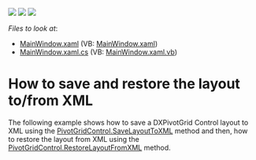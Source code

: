 <!-- default badges list -->
![](https://img.shields.io/endpoint?url=https://codecentral.devexpress.com/api/v1/VersionRange/128578933/22.2.2%2B)
[![](https://img.shields.io/badge/Open_in_DevExpress_Support_Center-FF7200?style=flat-square&logo=DevExpress&logoColor=white)](https://supportcenter.devexpress.com/ticket/details/E2130)
[![](https://img.shields.io/badge/📖_How_to_use_DevExpress_Examples-e9f6fc?style=flat-square)](https://docs.devexpress.com/GeneralInformation/403183)
<!-- default badges end -->
<!-- default file list -->
*Files to look at*:

* [MainWindow.xaml](./CS/HowToSaveLayout/MainWindow.xaml) (VB: [MainWindow.xaml](./VB/HowToSaveLayout/MainWindow.xaml))
* [MainWindow.xaml.cs](./CS/HowToSaveLayout/MainWindow.xaml.cs) (VB: [MainWindow.xaml.vb](./VB/HowToSaveLayout/MainWindow.xaml.vb))
<!-- default file list end -->
# How to save and restore the layout to/from XML


<p>The following example shows how to save a DXPivotGrid Control layout to XML using the <a href="https://documentation.devexpress.com/#WPF/DevExpressXpfPivotGridPivotGridControl_SaveLayoutToXMLtopic">PivotGridControl.SaveLayoutToXML</a> method and then, how to restore the layout from XML using the <a href="https://documentation.devexpress.com/#WPF/DevExpressXpfPivotGridPivotGridControl_RestoreLayoutFromXMLtopic">PivotGridControl.RestoreLayoutFromXML</a> method.</p>

<br/>



